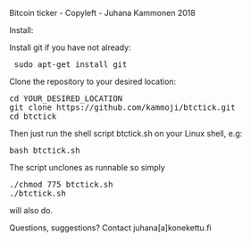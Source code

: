 
Bitcoin ticker - Copyleft - Juhana Kammonen 2018

Install:

Install git if you have not already:

<pre> sudo apt-get install git</pre>


Clone the repository to your desired location:

<pre>
cd YOUR_DESIRED_LOCATION
git clone https://github.com/kammoji/btctick.git
cd btctick
</pre>


Then just run the shell script btctick.sh on your Linux shell, e.g:

<pre>
bash btctick.sh
</pre>

The script unclones as runnable so simply

<pre>
./chmod 775 btctick.sh
./btctick.sh
</pre>

will also do.


Questions, suggestions?
Contact juhana[a]konekettu.fi

